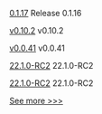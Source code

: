 
[0.1.17](https://github.com/hyperledger/indy-sdk-react-native/releases/tag/0.1.17) Release 0.1.16

[v0.10.2](https://github.com/hyperledger/firefly-dataexchange-https/releases/tag/v0.10.2) v0.10.2

[v0.0.41](https://github.com/hyperledger/firefly-cli/releases/tag/v0.0.41) v0.0.41

[22.1.0-RC2](https://github.com/hyperledger/besu/releases/tag/22.1.0-RC2) 22.1.0-RC2

[22.1.0-RC2](https://github.com/hyperledger/besu-docs/releases/tag/22.1.0-RC2) 22.1.0-RC2


[See more >>>](https://start-here.hyperledger.org/releases)
